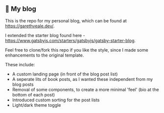 ## 🚀 My blog

This is the repo for my personal blog, which can be found at https://garethveale.dev/. 

I extended the starter blog found here - https://www.gatsbyjs.com/starters/gatsbyjs/gatsby-starter-blog.

Feel free to clone/fork this repo if you like the style, since I made some enhancements to the original template.

These include:

- A custom landing page (in front of the blog post list)
- A seperate lits of book posts, as I wanted these independent from my blog posts
- Removal of some components, to create a more minimal 'feel' (bio at the bottom of each post)
- Introduced custom sorting for the post lists
- Light/dark theme toggle


